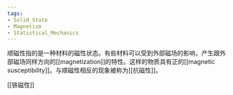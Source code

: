```yaml
---
tags:
- Solid_State
- Magnetism
- Statistical_Mechanics
---
```


顺磁性指的是一种材料的磁性状态。有些材料可以受到外部磁场的影响，产生跟外部磁场同样方向的[[magnetization]]的特性。这样的物质具有正的[[magnetic susceptibility]]。与顺磁性相反的现象被称为[[抗磁性]]。

[[铁磁性]]
